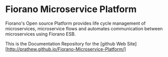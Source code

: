 # Fiorano Microservice Platform
Fiorano's Open source Platform provides life cycle management of microservices, microservice flows and automates communication between microservices using Fiorano ESB. 

This is the Documentation Repository for the [github Web Site] [http://prathew.github.io/Fiorano-Microservice-Platform/]
